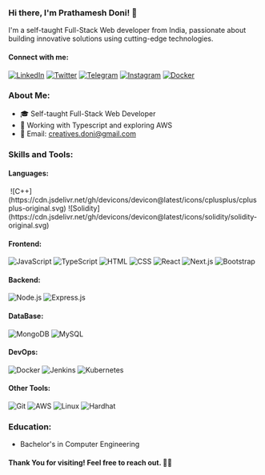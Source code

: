 ### Hi there, I'm Prathamesh Doni! 👋

I'm a self-taught Full-Stack Web developer from India, passionate about building innovative solutions using cutting-edge technologies.

#### Connect with me:
[![LinkedIn](https://img.shields.io/badge/-LinkedIn-blue?style=flat-square&logo=linkedin)](https://www.linkedin.com/in/prathamesh-doni-15aab8209/)
[![Twitter](https://img.shields.io/badge/-Twitter-blue?style=flat-square&logo=twitter)](https://twitter.com/PrathameshDoni)
[![Telegram](https://img.shields.io/badge/-Telegram-blue?style=flat-square&logo=telegram)](https://t.me/Hacknovas)
[![Instagram](https://img.shields.io/badge/-Instagram-blue?style=flat-square&logo=instagram)](https://www.instagram.com/the_prathamesh_doni/)
[![Docker](https://img.shields.io/badge/-Docker-blue?style=flat-square&logo=docker)](https://hub.docker.com/u/prathameshdoni)

### About Me:
- 🎓 Self-taught Full-Stack Web Developer
- 💼 Working with Typescript and exploring AWS
- 📧 Email: creatives.doni@gmail.com

### Skills and Tools:
#### Languages:

<img src="" />
![C++](https://cdn.jsdelivr.net/gh/devicons/devicon@latest/icons/cplusplus/cplusplus-original.svg) 
![Solidity](https://cdn.jsdelivr.net/gh/devicons/devicon@latest/icons/solidity/solidity-original.svg) 

          
#### Frontend:
![JavaScript](https://img.shields.io/badge/-JavaScript-yellow?style=flat-square&logo=javascript)
![TypeScript](https://img.shields.io/badge/-TypeScript-blue?style=flat-square&logo=typescript)
![HTML](https://img.shields.io/badge/-HTML-orange?style=flat-square&logo=html5)
![CSS](https://img.shields.io/badge/-CSS-blue?style=flat-square&logo=css3)
![React](https://img.shields.io/badge/-React-blue?style=flat-square&logo=react)
![Next.js](https://img.shields.io/badge/-Next.js-black?style=flat-square&logo=next.js)
![Bootstrap](https://img.shields.io/badge/-Bootstrap-purple?style=flat-square&logo=bootstrap)

#### Backend:
![Node.js](https://img.shields.io/badge/-Node.js-green?style=flat-square&logo=node.js)
![Express.js](https://img.shields.io/badge/-Express.js-blue?style=flat-square&logo=express)

#### DataBase:
![MongoDB](https://img.shields.io/badge/-MongoDB-green?style=flat-square&logo=mongodb)
![MySQL](https://img.shields.io/badge/-MySQL-blue?style=flat-square&logo=mysql)

#### DevOps:
![Docker](https://img.shields.io/badge/-Docker-blue?style=flat-square&logo=docker)
![Jenkins](https://img.shields.io/badge/-Jenkins-yellow?style=flat-square&logo=jenkins)
![Kubernetes](https://img.shields.io/badge/-Kubernetes-blue?style=flat-square&logo=kubernetes)

#### Other Tools:
![Git](https://img.shields.io/badge/-Git-black?style=flat-square&logo=git)
![AWS](https://img.shields.io/badge/-AWS-orange?style=flat-square&logo=amazon-aws)
![Linux](https://img.shields.io/badge/-Linux-black?style=flat-square&logo=linux)
![Hardhat](https://cdn.jsdelivr.net/gh/devicons/devicon@latest/icons/hardhat/hardhat-original.svg)

          

### Education:
- Bachelor's in Computer Engineering 

#### Thank You for visiting! Feel free to reach out. 🙏🏼
